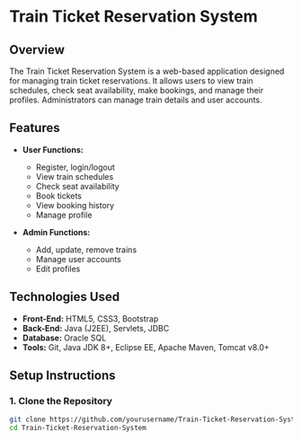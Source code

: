 # Train Ticket Reservation System

## Overview

The Train Ticket Reservation System is a web-based application designed for managing train ticket reservations. It allows users to view train schedules, check seat availability, make bookings, and manage their profiles. Administrators can manage train details and user accounts.

## Features

- **User Functions:**
  - Register, login/logout
  - View train schedules
  - Check seat availability
  - Book tickets
  - View booking history
  - Manage profile

- **Admin Functions:**
  - Add, update, remove trains
  - Manage user accounts
  - Edit profiles

## Technologies Used

- **Front-End:** HTML5, CSS3, Bootstrap
- **Back-End:** Java (J2EE), Servlets, JDBC
- **Database:** Oracle SQL
- **Tools:** Git, Java JDK 8+, Eclipse EE, Apache Maven, Tomcat v8.0+

## Setup Instructions

### 1. Clone the Repository

```bash
git clone https://github.com/yourusername/Train-Ticket-Reservation-System.git
cd Train-Ticket-Reservation-System
